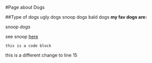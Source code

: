 #Page about Dogs

##Type of dogs
ugly dogs
snoop dogs
bald dogs
**my fav dogs are:**

*snoop dogs*

see snoop [here](https://www.google.com/search?q=snoop+dogg&espv=2&biw=1095&bih=661&site=webhp&source=lnms&tbm=isch&sa=X&ved=0ahUKEwicwau60tHPAhWFPT4KHS3EDmsQ_AUICCgD#imgrc=VfW0A54bGexnAM%3A)

```this is a code block```

this is a different change to line 15
